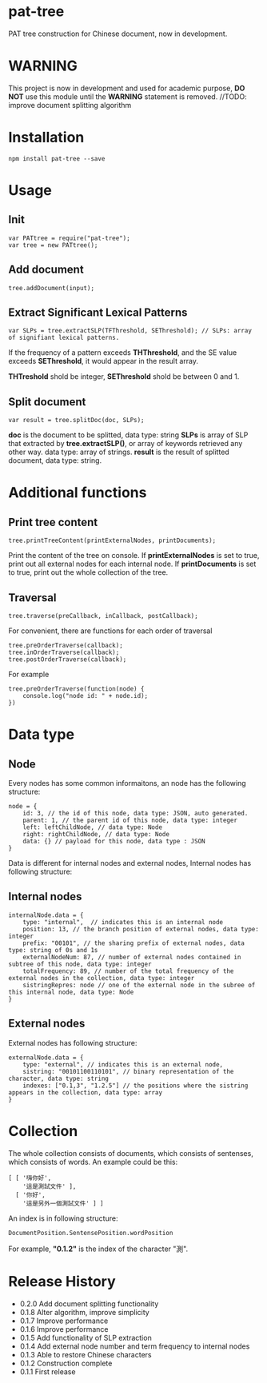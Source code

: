 pat-tree
========

PAT tree construction for Chinese document, now in development.

# WARNING

This project is now in development and used for academic purpose,
**DO NOT** use this module until the **WARNING** statement is removed.
//TODO: improve document splitting algorithm


# Installation

	npm install pat-tree --save


# Usage


## Init

	var PATtree = require("pat-tree");
	var tree = new PATtree();

## Add document

	tree.addDocument(input);

## Extract Significant Lexical Patterns

	var SLPs = tree.extractSLP(TFThreshold, SEThreshold); // SLPs: array of signifiant lexical patterns.

If the frequency of a pattern exceeds **THThreshold**, 
and the SE value exceeds **SEThreshold**, it would appear in the result array.

**THTreshold** shold be integer, **SEThreshold** shold be between 0 and 1.

## Split document

	var result = tree.splitDoc(doc, SLPs); 

**doc** is the document to be splitted, data type: string
**SLPs** is array of SLP that extracted by **tree.extractSLP()**, or array of keywords retrieved any other way.
    data type: array of strings.
**result** is the result of splitted document, data type: string.


# Additional functions

## Print tree content

	tree.printTreeContent(printExternalNodes, printDocuments);

Print the content of the tree on console.
If **printExternalNodes** is set to true, print out all external nodes for each internal node.
If **printDocuments** is set to true, print out the whole collection of the tree.

## Traversal

	tree.traverse(preCallback, inCallback, postCallback);

For convenient, there are functions for each order of traversal

	tree.preOrderTraverse(callback);
	tree.inOrderTraverse(callback);
	tree.postOrderTraverse(callback);

For example

	tree.preOrderTraverse(function(node) {
		console.log("node id: " + node.id);
	})

# Data type

## Node

Every nodes has some common informaitons, an node has the following structure:

	node = {
		id: 3, // the id of this node, data type: JSON, auto generated.
		parent: 1, // the parent id of this node, data type: integer
		left: leftChildNode, // data type: Node 
		right: rightChildNode, // data type: Node
		data: {} // payload for this node, data type : JSON
	}

Data is different for internal nodes and external nodes,
Internal nodes has following structure:
	
## Internal nodes

	internalNode.data = {
		type: "internal",  // indicates this is an internal node
		position: 13, // the branch position of external nodes, data type: integer
		prefix: "00101", // the sharing prefix of external nodes, data type: string of 0s and 1s
		externalNodeNum: 87, // number of external nodes contained in subtree of this node, data type: integer
		totalFrequency: 89, // number of the total frequency of the external nodes in the collection, data type: integer
		sistringRepres: node // one of the external node in the subree of this internal node, data type: Node
	}

## External nodes

External nodes has following structure:

	externalNode.data = {
		type: "external", // indicates this is an external node,
		sistring: "00101100110101", // binary representation of the character, data type: string
		indexes: ["0.1,3", "1.2.5"] // the positions where the sistring appears in the collection, data type: array
	}

# Collection

The whole collection consists of documents, which consists of sentenses, which consists of words.
An example could be this:

	[ [ '嗨你好',
    	'這是測試文件' ],
  	  [ '你好',
    	'這是另外一個測試文件' ] ]

An index is in following structure:

	DocumentPosition.SentensePosition.wordPosition

For example, **"0.1.2"** is the index of the character "測".

# Release History

* 0.2.0 Add document splitting functionality
* 0.1.8 Alter algorithm, improve simplicity
* 0.1.7 Improve performance
* 0.1.6 Improve performance
* 0.1.5 Add functionality of SLP extraction
* 0.1.4 Add external node number and term frequency to internal nodes
* 0.1.3 Able to restore Chinese characters
* 0.1.2 Construction complete
* 0.1.1 First release


